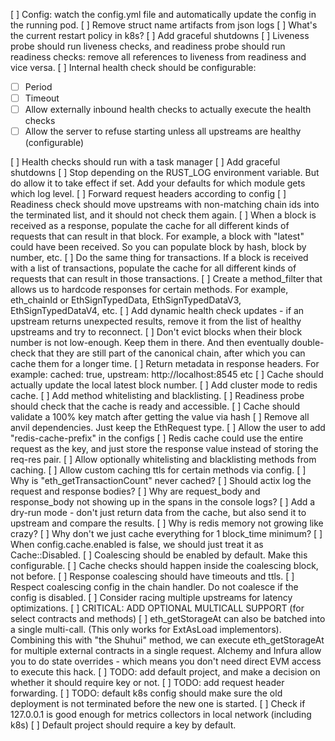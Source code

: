 [ ] Config: watch the config.yml file and automatically update the config in the running pod.
[ ] Remove struct name artifacts from json logs
[ ] What's the current restart policy in k8s?
[ ] Add graceful shutdowns
[ ] Liveness probe should run liveness checks, and readiness probe should run readiness checks: remove all references to liveness from readiness and vice versa.
[ ] Internal health check should be configurable:

- [ ] Period
- [ ] Timeout
- [ ] Allow externally inbound health checks to actually execute the health checks
- [ ] Allow the server to refuse starting unless all upstreams are healthy (configurable)

[ ] Health checks should run with a task manager
[ ] Add graceful shutdowns
[ ] Stop depending on the RUST_LOG environment variable. But do allow it to take effect if set. Add your defaults for which module gets which log level.
[ ] Forward request headers according to config
[ ] Readiness check should move upstreams with non-matching chain ids into the terminated list, and it should not check them again.
[ ] When a block is received as a response, populate the cache for all different kinds of requests that can result in that block. For example, a block with "latest" could have been received. So you can populate block by hash, block by number, etc.
[ ] Do the same thing for transactions. If a block is received with a list of transactions, populate the cache for all different kinds of requests that can result in those transactions.
[ ] Create a method_filter that allows us to hardcode responses for certain methods. For example, eth_chainId or EthSignTypedData, EthSignTypedDataV3, EthSignTypedDataV4, etc.
[ ] Add dynamic health check updates - if an upstream returns unexpected results, remove it from the list of healthy upstreams and try to reconnect.
[ ] Don't evict blocks when their block number is not low-enough. Keep them in there. And then eventually double-check that they are still part of the canonical chain, after which you can cache them for a longer time.
[ ] Return metadata in response headers. For example: cached: true, upstream: http://localhost:8545 etc
[ ] Cache should actually update the local latest block number.
[ ] Add cluster mode to redis cache.
[ ] Add method whitelisting and blacklisting.
[ ] Readiness probe should check that the cache is ready and accessible.
[ ] Cache should validate a 100% key match after getting the value via hash
[ ] Remove all anvil dependencies. Just keep the EthRequest type.
[ ] Allow the user to add "redis-cache-prefix" in the configs
[ ] Redis cache could use the entire request as the key, and just store the response value instead of storing the req-res pair.
[ ] Allow optionally whitelisting and blacklisting methods from caching.
[ ] Allow custom caching ttls for certain methods via config.
[ ] Why is "eth_getTransactionCount" never cached?
[ ] Should actix log the request and response bodies?
[ ] Why are request_body and response_body not showing up in the spans in the console logs?
[ ] Add a dry-run mode - don't just return data from the cache, but also send it to upstream and compare the results.
[ ] Why is redis memory not growing like crazy?
[ ] Why don't we just cache everything for 1 block_time minimum?
[ ] When config.cache.enabled is false, we should just treat it as Cache::Disabled.
[ ] Coalescing should be enabled by default. Make this configurable.
[ ] Cache checks should happen inside the coalescing block, not before.
[ ] Response coalescing should have timeouts and ttls.
[ ] Respect coalescing config in the chain handler. Do not coalesce if the config is disabled.
[ ] Consider racing multiple upstreams for latency optimizations.
[ ] CRITICAL: ADD OPTIONAL MULTICALL SUPPORT (for select contracts and methods)
[ ] eth_getStorageAt can also be batched into a single multi-call. (This only works for ExtAsLoad implementors). Combining this with "the Shuhui" method, we can execute eth_getStorageAt for multiple external contracts in a single request. Alchemy and Infura allow you to do state overrides - which means you don't need direct EVM access to execute this hack.
[ ] TODO: add default project, and make a decision on whether it should require key or not.
[ ] TODO: add request header forwarding.
[ ] TODO: default k8s config should make sure the old deployment is not terminated before the new one is started.
[ ] Check if 127.0.0.1 is good enough for metrics collectors in local network (including k8s)
[ ] Default project should require a key by default.
